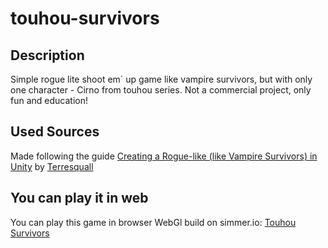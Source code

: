 # touhou-survivors
## Description
Simple rogue lite shoot em` up game like vampire survivors, but with only one character - Cirno from touhou series. Not a commercial project, only fun and education!
## Used Sources
Made following the guide [Creating a Rogue-like (like Vampire Survivors) in Unity](https://www.youtube.com/playlist?list=PLgXA5L5ma2Bveih0btJV58REE2mzfQLOQ) by [Terresquall](https://www.youtube.com/@terresquall)
## You can play it in web
You can play this game in browser WebGl build on simmer.io: [Touhou Survivors](https://simmer.io/@near1103/touhou-survivors)
